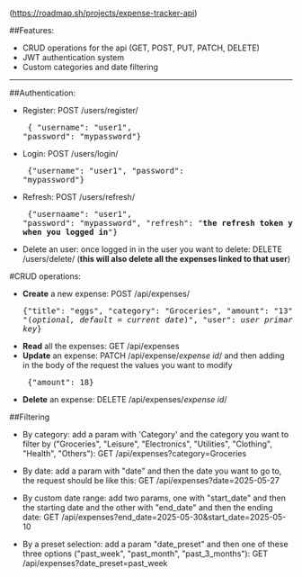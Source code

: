 (https://roadmap.sh/projects/expense-tracker-api)


##Features:
- CRUD operations for the api (GET, POST, PUT, PATCH, DELETE)
- JWT authentication system
- Custom categories and date filtering

---

##Authentication:
- Register: POST /users/register/ <pre> { "username": "user1", "password": "mypassword"} </pre>
- Login: POST /users/login/ <pre> {"username": "user1", "password": "mypassword"} </pre>
- Refresh: POST /users/refresh/ <pre> {"usernaame": "user1", "password": "mypassword", "refresh": "**the refresh token you got when you logged in**"} </pre>
- Delete an user: once logged in in the user you want to delete: DELETE /users/delete/   (**this will also delete all the expenses linked to that user**)

#CRUD operations:
- **Create** a new expense: POST /api/expenses/ <pre> {"title": "eggs", "category": "Groceries", "amount": "13", "date": "(*optional, default = current date*)", "user": *user primary key*} </pre>
- **Read** all the expenses: GET /api/expenses
- **Update** an expense: PATCH /api/expense/*expense id*/ and then adding in the body of the request the values you want to modify <pre> {"amount": 18} </pre>
- **Delete** an expense: DELETE /api/expenses/*expense id*/

##Filtering
- By category: add a param with 'Category' and the category you want to filter by ("Groceries", "Leisure", "Electronics", "Utilities", "Clothing", "Health", "Others"): GET /api/expenses?category=Groceries

- By date: add a param with "date" and then the date you want to go to, the request should be like this: GET /api/expenses?date=2025-05-27

- By custom date range: add two params, one with "start_date" and then the starting date and the other with "end_date" and then the ending date: GET /api/expenses?end_date=2025-05-30&start_date=2025-05-10

- By a preset selection: add a param "date_preset" and then one of these three options ("past_week", "past_month", "past_3_months"): GET /api/expenses?date_preset=past_week
